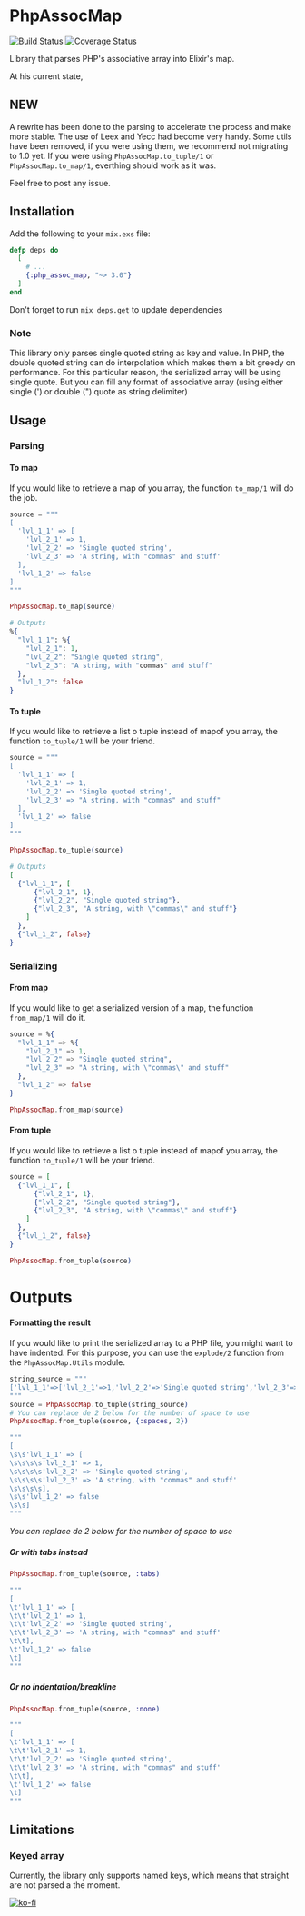 # PhpAssocMap

[![Build Status](https://travis-ci.org/nicklayb/php_assoc_map.svg?branch=master)](https://travis-ci.org/nicklayb/php_assoc_map)
[![Coverage Status](https://coveralls.io/repos/github/nicklayb/php_assoc_map/badge.svg?branch=master)](https://coveralls.io/github/nicklayb/php_assoc_map?branch=master)

Library that parses PHP's associative array into Elixir's map.

At his current state,


## NEW

A rewrite has been done to the parsing to accelerate the process and make more stable. The use of Leex and Yecc had become very handy. Some utils have been removed, if you were using them, we recommend not migrating to 1.0 yet. If you were using `PhpAssocMap.to_tuple/1` or `PhpAssocMap.to_map/1`, everthing should work as it was.

Feel free to post any issue.

## Installation

Add the following to your `mix.exs` file:
```elixir
defp deps do
  [
    # ...
    {:php_assoc_map, "~> 3.0"}
  ]
end
```

Don't forget to run `mix deps.get` to update dependencies

### Note

This library only parses single quoted string as key and value. In PHP, the double quoted string can do interpolation which makes them a bit greedy on performance. For this particular reason, the serialized array will be using single quote. But you can fill any format of associative array (using either single (') or double (") quote as string delimiter)

## Usage

### Parsing

#### To map

If you would like to retrieve a map of you array, the function `to_map/1` will do the job.
```elixir
source = """
[
  'lvl_1_1' => [
    'lvl_2_1' => 1,
    'lvl_2_2' => 'Single quoted string',
    'lvl_2_3' => 'A string, with "commas" and stuff'
  ],
  'lvl_1_2' => false
]
"""

PhpAssocMap.to_map(source)

# Outputs
%{
  "lvl_1_1": %{
    "lvl_2_1": 1,
    "lvl_2_2": "Single quoted string",
    "lvl_2_3": "A string, with "commas" and stuff"
  },
  "lvl_1_2": false
}

```

#### To tuple

If you would like to retrieve a list o tuple instead of mapof you array, the function `to_tuple/1` will be your friend.
```elixir
source = """
[
  'lvl_1_1' => [
    'lvl_2_1' => 1,
    'lvl_2_2' => 'Single quoted string',
    'lvl_2_3' => "A string, with "commas" and stuff"
  ],
  'lvl_1_2' => false
]
"""

PhpAssocMap.to_tuple(source)

# Outputs
[
  {"lvl_1_1", [
      {"lvl_2_1", 1},
      {"lvl_2_2", "Single quoted string"},
      {"lvl_2_3", "A string, with \"commas\" and stuff"}
    ]
  },
  {"lvl_1_2", false}
}
```

### Serializing

#### From map

If you would like to get a serialized version of a map, the function `from_map/1` will do it.

```elixir
source = %{
  "lvl_1_1" => %{
    "lvl_2_1" => 1,
    "lvl_2_2" => "Single quoted string",
    "lvl_2_3" => "A string, with \"commas\" and stuff"
  },
  "lvl_1_2" => false
}

PhpAssocMap.from_map(source)
```

#### From tuple

If you would like to retrieve a list o tuple instead of mapof you array, the function `to_tuple/1` will be your friend.

```elixir
source = [
  {"lvl_1_1", [
      {"lvl_2_1", 1},
      {"lvl_2_2", "Single quoted string"},
      {"lvl_2_3", "A string, with \"commas\" and stuff"}
    ]
  },
  {"lvl_1_2", false}
}

PhpAssocMap.from_tuple(source)

```

# Outputs

#### Formatting the result

If you would like to print the serialized array to a PHP file, you might want to have indented. For this purpose, you can use the `explode/2` function from the `PhpAssocMap.Utils` module.

```elixir
string_source = """
['lvl_1_1'=>['lvl_2_1'=>1,'lvl_2_2'=>'Single quoted string','lvl_2_3'=>'A string, with "commas" and stuff'],'lvl_1_2'=>false]
"""
source = PhpAssocMap.to_tuple(string_source)
# You can replace de 2 below for the number of space to use
PhpAssocMap.from_tuple(source, {:spaces, 2})

"""
[
\s\s'lvl_1_1' => [
\s\s\s\s'lvl_2_1' => 1,
\s\s\s\s'lvl_2_2' => 'Single quoted string',
\s\s\s\s'lvl_2_3' => 'A string, with "commas" and stuff'
\s\s\s\s],
\s\s'lvl_1_2' => false
\s\s]
"""
```

*You can replace de 2 below for the number of space to use*

##### Or with tabs instead

```elixir
PhpAssocMap.from_tuple(source, :tabs)

"""
[
\t'lvl_1_1' => [
\t\t'lvl_2_1' => 1,
\t\t'lvl_2_2' => 'Single quoted string',
\t\t'lvl_2_3' => 'A string, with "commas" and stuff'
\t\t],
\t'lvl_1_2' => false
\t]
"""
```

##### Or no indentation/breakline

```elixir
PhpAssocMap.from_tuple(source, :none)

"""
[
\t'lvl_1_1' => [
\t\t'lvl_2_1' => 1,
\t\t'lvl_2_2' => 'Single quoted string',
\t\t'lvl_2_3' => 'A string, with "commas" and stuff'
\t\t],
\t'lvl_1_2' => false
\t]
"""
```

## Limitations

### Keyed array

Currently, the library only supports named keys, which means that straight are not parsed a the moment.

[![ko-fi](https://ko-fi.com/img/githubbutton_sm.svg)](https://ko-fi.com/D1D2YX9OU)
